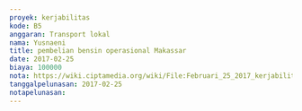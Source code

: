 ```yaml
---
proyek: kerjabilitas
kode: B5
anggaran: Transport lokal
nama: Yusnaeni
title: pembelian bensin operasional Makassar
date: 2017-02-25
biaya: 100000
nota: https://wiki.ciptamedia.org/wiki/File:Februari_25_2017_kerjabilitas_B5_bensin_neni.jpg
tanggalpelunasan: 2017-02-25
notapelunasan:
---
```

